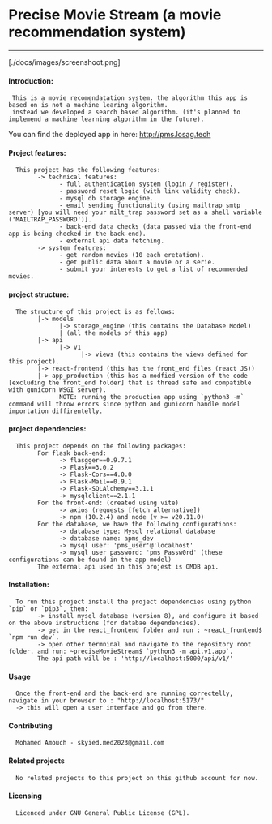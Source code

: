 # Precise Movie Stream (a movie recommendation system)
------------------------------------------------------

[./docs/images/screenshoot.png]

#### Introduction:
     This is a movie recomendatation system. the algorithm this app is based on is not a machine learing algorithm.
     instead we developed a search based algorithm. (it's planned to implemend a machine learning algorithm in the future).

You can find the deployed app in here: http://pms.losag.tech

#### Project features:
      This project has the following features:
            -> technical features:
                  - full authentication system (login / register).
                  - password reset logic (with link validity check).
                  - mysql db storage engine.
                  - email sending functionality (using mailtrap smtp server) [you will need your milt_trap password set as a shell variable ('MAILTRAP_PASSWORD')].
                  - back-end data checks (data passed via the front-end app is being checked in the back-end).
                  - external api data fetching.
            -> system features:
                  - get random movies (10 each eretation).
                  - get public data about a movie or a serie.
                  - submit your interests to get a list of recommended movies.
            
#### project structure:
      The structure of this project is as fellows:
            |-> models
                  |-> storage_engine (this contains the Database Model)
                  | (all the models of this app)
            |-> api
                  |-> v1
                        |-> views (this contains the views defined for this project).
            |-> react-frontend (this has the front_end files (react JS))
            |-> app_production (this has a modfied version of the code [excluding the front_end folder] that is thread safe and compatible with gunicorn WSGI server).
                  NOTE: running the production app using `python3 -m` command will throw errors since python and gunicorn handle model importation diffirentelly. 

#### project dependencies:
      This project depends on the following packages:
            For flask back-end:
                  -> flasgger==0.9.7.1
                  -> Flask==3.0.2
                  -> Flask-Cors==4.0.0
                  -> Flask-Mail==0.9.1
                  -> Flask-SQLAlchemy==3.1.1
                  -> mysqlclient==2.1.1
            For the front-end: (created using vite)
                  -> axios (requests [fetch alternative])
                  -> npm (10.2.4) and node (v >= v20.11.0)
            For the database, we have the following configurations:
                  -> database type: Mysql relational database
                  -> database name: apms_dev
                  -> mysql user: 'pms_user'@'localhost'
                  -> mysql user password: 'pms_Passw0rd' (these configurations can be found in the app model)
            The external api used in this projest is OMDB api.

#### Installation:
      To run this project install the project dependencies using python `pip` or `pip3`, then:
            -> install mysql database (version 8), and configure it based on the above instructions (for databae dependencies).
            -> get in the react_frontend folder and run : ~react_frontend$ `npm run dev`.
            -> open other termninal and navigate to the repository root folder. and run: ~preciseMovieStream$ `python3 -m api.v1.app`.
            The api path will be : 'http://localhost:5000/api/v1/'

#### Usage
      Once the front-end and the back-end are running correctelly, navigate in your browser to : "http://localhost:5173/"
      -> this will open a user interface and go from there.

#### Contributing
      Mohamed Amouch - skyied.med2023@gmail.com

#### Related projects
      No related projects to this project on this github account for now.

#### Licensing
      Licenced under GNU General Public License (GPL).
